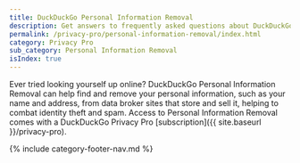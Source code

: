 ```yaml
---
title: DuckDuckGo Personal Information Removal
description: Get answers to frequently asked questions about DuckDuckGo Personal Information Removal, which removes your personal information from sites that store and sell it.
permalink: /privacy-pro/personal-information-removal/index.html
category: Privacy Pro
sub_category: Personal Information Removal
isIndex: true
---
```


Ever tried looking yourself up online? DuckDuckGo Personal Information Removal can help find and remove your personal information, such as your name and address, from data broker sites that store and sell it, helping to combat identity theft and spam. Access to Personal Information Removal comes with a DuckDuckGo Privacy Pro [subscription]({{ site.baseurl }}/privacy-pro).

{% include category-footer-nav.md %}
